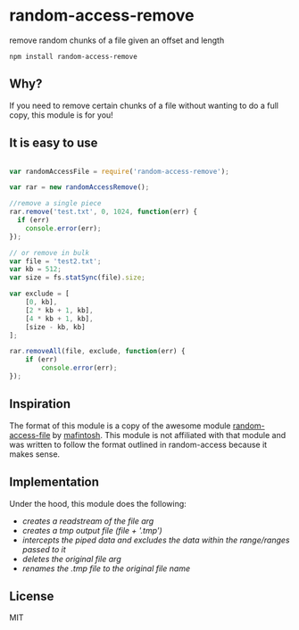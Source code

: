 # random-access-remove

remove random chunks of a file given an offset and length

	npm install random-access-remove

## Why?

If you need to remove certain chunks of a file without wanting to do a full copy, this module is for you!

## It is easy to use

``` js

var randomAccessFile = require('random-access-remove');

var rar = new randomAccessRemove();

//remove a single piece
rar.remove('test.txt', 0, 1024, function(err) {
  if (err)
    console.error(err);
});

// or remove in bulk
var file = 'test2.txt';
var kb = 512;
var size = fs.statSync(file).size;

var exclude = [
	[0, kb],
	[2 * kb + 1, kb],
	[4 * kb + 1, kb],
	[size - kb, kb]
];

rar.removeAll(file, exclude, function(err) {
	if (err)
		console.error(err);
});

```
## Inspiration

The format of this module is a copy of the awesome module [random-access-file](https://github.com/mafintosh/random-access-file) by [mafintosh](https://github.com/mafintosh).  This module is not affiliated with that module and was written to follow the format outlined in random-access because it makes sense.

## Implementation

Under the hood, this module does the following:
- *creates a readstream of the file arg*
- *creates a tmp output file (file + '.tmp')*
- *intercepts the piped data and excludes the data within the range/ranges passed to it*
- *deletes the original file arg*
- *renames the .tmp file to the original file name*

## License

MIT
